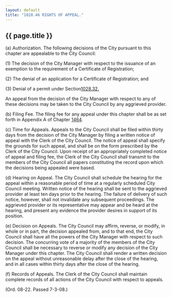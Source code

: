 ```yaml
---
layout: default 
title: "1028.46 RIGHTS OF APPEAL."
---
```


{{ page.title }}
----------------

​(a) Authorization. The following decisions of the City pursuant to this
chapter are appealable to the City Council:

​(1) The decision of the City Manager with respect to the issuance of an
exemption to the requirement of a Certificate of Registration;

​(2) The denial of an application for a Certificate of Registration; and

​(3) Denial of a permit under Section[1028.32.](420bb3e3.html)

An appeal from the decision of the City Manager with respect to any of
these decisions may be taken to the City Council by any aggrieved
provider.

​(b) Filing Fee. The filing fee for any appeal under this chapter shall
be as set forth in Appendix A of Chapter [1464](58d37b9c.html).

​(c) Time for Appeals. Appeals to the City Council shall be filed within
thirty days from the decision of the City Manager by filing a written
notice of appeal with the Clerk of the City Council. The notice of
appeal shall specify the grounds for such appeal, and shall be on the
form prescribed by the Clerk of the City Council. Upon receipt of an
appropriately completed notice of appeal and filing fee, the Clerk of
the City Council shall transmit to the members of the City Council all
papers constituting the record upon which the decisions being appealed
were based.

​(d) Hearing on Appeal. The City Council shall schedule the hearing for
the appeal within a reasonable period of time at a regularly scheduled
City Council meeting. Written notice of the hearing shall be sent to the
aggrieved provider at least ten days prior to the hearing. The failure
of delivery of such notice, however, shall not invalidate any subsequent
proceedings. The aggrieved provider or its representative may appear and
be heard at the hearing, and present any evidence the provider desires
in support of its position.

​(e) Decision on Appeals. The City Council may affirm, reverse, or
modify, in whole or in part, the decision appealed from, and to that
end, the City Council shall have all the powers of the City Manager with
respect to such decision. The concurring vote of a majority of the
members of the City Council shall be necessary to reverse or modify any
decision of the City Manager under this chapter. The City Council shall
render a written decision on the appeal without unreasonable delay after
the close of the hearing, and in all cases within thirty days after the
close of the hearing.

​(f) Records of Appeals. The Clerk of the City Council shall maintain
complete records of all actions of the City Council with respect to
appeals.

(Ord. 08-22. Passed 7-3-08.)
